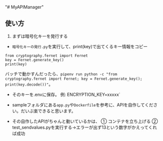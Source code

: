 "# MyAPIManager" 

## 使い方

1. まずは暗号化キーを発行する
- `暗号化キーの発行.py`を実行して、print(key)で出てくるキー情報をコピー
```
from cryptography.fernet import Fernet
key = Fernet.generate_key()
print(key)
```
バッチで動かすんだったら、`pipenv run python -c "from cryptography.fernet import Fernet; key = Fernet.generate_key(); print(key.decode())"`。
- そのキーを.envに保存。
    例: ENCRYPTION_KEY=xxxxx`

- sampleフォルダにある`app.py`や`Dockerfile`を参考に、APIを自作してください。だいぶ楽できると思います。
- その自作したAPIがちゃんと動いているかは、
① コンテナを立ち上げる
② test_sendvalues.pyを実行する→エラーが出ず13という数字がかえってくれば成功
